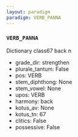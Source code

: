 ```yaml
---
layout: paradigm
paradigm: VERB_PANNA
---
```

### ` VERB_PANNA `

Dictionary class67 back n
* grade_dir: strengthen
* plurale_tantum: False
* pos: VERB
* stem_diphthong: None
* stem_vowel: None
* upos: VERB
* harmony: back
* kotus_av: None
* kotus_tn: 67
* clitics: False
* possessive: False

